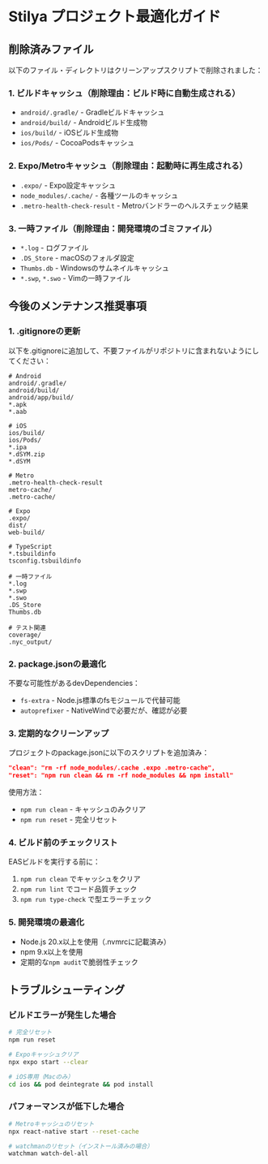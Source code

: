 # Stilya プロジェクト最適化ガイド

## 削除済みファイル
以下のファイル・ディレクトリはクリーンアップスクリプトで削除されました：

### 1. ビルドキャッシュ（削除理由：ビルド時に自動生成される）
- `android/.gradle/` - Gradleビルドキャッシュ
- `android/build/` - Androidビルド生成物
- `ios/build/` - iOSビルド生成物
- `ios/Pods/` - CocoaPodsキャッシュ

### 2. Expo/Metroキャッシュ（削除理由：起動時に再生成される）
- `.expo/` - Expo設定キャッシュ
- `node_modules/.cache/` - 各種ツールのキャッシュ
- `.metro-health-check-result` - Metroバンドラーのヘルスチェック結果

### 3. 一時ファイル（削除理由：開発環境のゴミファイル）
- `*.log` - ログファイル
- `.DS_Store` - macOSのフォルダ設定
- `Thumbs.db` - Windowsのサムネイルキャッシュ
- `*.swp`, `*.swo` - Vimの一時ファイル

## 今後のメンテナンス推奨事項

### 1. .gitignoreの更新
以下を.gitignoreに追加して、不要ファイルがリポジトリに含まれないようにしてください：

```gitignore
# Android
android/.gradle/
android/build/
android/app/build/
*.apk
*.aab

# iOS
ios/build/
ios/Pods/
*.ipa
*.dSYM.zip
*.dSYM

# Metro
.metro-health-check-result
metro-cache/
.metro-cache/

# Expo
.expo/
dist/
web-build/

# TypeScript
*.tsbuildinfo
tsconfig.tsbuildinfo

# 一時ファイル
*.log
*.swp
*.swo
.DS_Store
Thumbs.db

# テスト関連
coverage/
.nyc_output/
```

### 2. package.jsonの最適化
不要な可能性があるdevDependencies：
- `fs-extra` - Node.js標準のfsモジュールで代替可能
- `autoprefixer` - NativeWindで必要だが、確認が必要

### 3. 定期的なクリーンアップ
プロジェクトのpackage.jsonに以下のスクリプトを追加済み：

```json
"clean": "rm -rf node_modules/.cache .expo .metro-cache",
"reset": "npm run clean && rm -rf node_modules && npm install"
```

使用方法：
- `npm run clean` - キャッシュのみクリア
- `npm run reset` - 完全リセット

### 4. ビルド前のチェックリスト
EASビルドを実行する前に：
1. `npm run clean` でキャッシュをクリア
2. `npm run lint` でコード品質チェック
3. `npm run type-check` で型エラーチェック

### 5. 開発環境の最適化
- Node.js 20.x以上を使用（.nvmrcに記載済み）
- npm 9.x以上を使用
- 定期的な`npm audit`で脆弱性チェック

## トラブルシューティング

### ビルドエラーが発生した場合
```bash
# 完全リセット
npm run reset

# Expoキャッシュクリア
npx expo start --clear

# iOS専用（Macのみ）
cd ios && pod deintegrate && pod install
```

### パフォーマンスが低下した場合
```bash
# Metroキャッシュのリセット
npx react-native start --reset-cache

# watchmanのリセット（インストール済みの場合）
watchman watch-del-all
```
